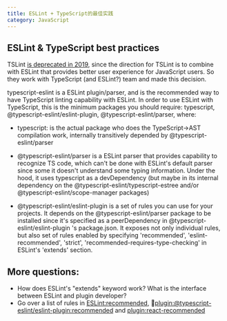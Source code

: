 ```yaml
---
title: ESLint + TypeScript的最佳实践
category: JavaScript
---
```


## ESLint & TypeScript best practices

TSLint [is deprecated in 2019](https://blog.palantir.com/tslint-in-2019-1a144c2317a9), since the direction for TSLint is to combine with ESLint that provides better user experience for JavaScript users. So they work with TypeScript (and ESLint?) team and made this decision.

typescript-eslint is a ESLint plugin/parser, and is the recommended way to have TypeScript linting capability with ESLint. In order to use ESLint with TypeScript, this is the minimum packages you should require: typescript, @typescript-eslint/eslint-plugin, @typescript-eslint/parser, where:

* typescript: is the actual package who does the TypeScript->AST compilation work, internally transitively depended by @typescript-eslint/parser

* @typescript-eslint/parser is a ESLint parser that provides capability to recognize TS code, which can't be done with ESLint's default parser since some it doesn't understand some typing information. Under the hood, it uses typescript as a devDependency (but maybe in its internal dependency on the @typescript-eslint/typescript-estree and/or @typescript-eslint/scope-manager packages)

* @typescript-eslint/eslint-plugin is a set of rules you can use for your projects. It depends on the @typescript-eslint/parser package to be installed since it's specified as a peerDependency in @typescript-eslint/eslint-plugin 's package.json. It exposes not only individual rules, but also set of rules enabled by specifying 'recommended', 'eslint-recommended', 'strict', 'recommended-requires-type-checking' in ESLint's 'extends' section.

## More questions:

* How does ESLint's "extends" keyword work? What is the interface between ESLint and plugin developer?
* Go over a list of rules in [ESLint:recommended](https://eslint.org/docs/latest/rules/), [plugin:@typescript-eslint/eslint-plugin:recommended](https://typescript-eslint.io/rules/) and [plugin:react-recommended](https://github.com/jsx-eslint/eslint-plugin-react#list-of-supported-rules)
